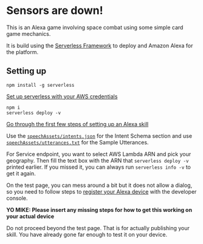 Sensors are down!
=================

This is an Alexa game involving space combat using some simple card game mechanics.

It is build using the [Serverless Framework](https://serverless.com/) to deploy and Amazon Alexa for the platform.

Setting up
----------

`npm install -g serverless`

[Set up serverless with your AWS credentials](https://serverless.com/framework/docs/providers/aws/guide/credentials/)

```
npm i
serverless deploy -v
```

[Go through the first few steps of setting up an Alexa skill](https://developer.amazon.com/edw/home.html)

Use the [`speechAssets/intents.json`](speechAssets/intents.json) for the Intent Schema section and use [`speechAssets/utterances.txt`](speechAssets/utterances.txt) for the Sample Utterances.

For Service endpoint, you want to select AWS Lambda ARN and pick your geography. Then fill the text box with the ARN that `serverless deploy -v` printed earlier. If you missed it, you can always run `serverless info -v` to get it again.

On the test page, you can mess around a bit but it does not allow a dialog, so you need to follow steps to [register your Alexa device](https://developer.amazon.com/public/solutions/alexa/alexa-skills-kit/docs/testing-an-alexa-skill#h2_register) with the developer console.

**YO MIKE: Please insert any missing steps for how to get this working on your actual device**

Do not proceed beyond the test page. That is for actually publishing your skill.  You have already gone far enough to test it on your device.
